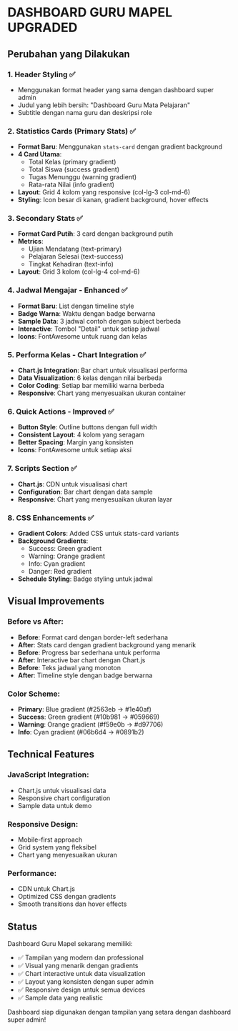 # DASHBOARD GURU MAPEL UPGRADED

## Perubahan yang Dilakukan

### 1. Header Styling ✅
- Menggunakan format header yang sama dengan dashboard super admin
- Judul yang lebih bersih: "Dashboard Guru Mata Pelajaran"
- Subtitle dengan nama guru dan deskripsi role

### 2. Statistics Cards (Primary Stats) ✅
- **Format Baru**: Menggunakan `stats-card` dengan gradient background
- **4 Card Utama**:
  - Total Kelas (primary gradient)
  - Total Siswa (success gradient) 
  - Tugas Menunggu (warning gradient)
  - Rata-rata Nilai (info gradient)
- **Layout**: Grid 4 kolom yang responsive (col-lg-3 col-md-6)
- **Styling**: Icon besar di kanan, gradient background, hover effects

### 3. Secondary Stats ✅
- **Format Card Putih**: 3 card dengan background putih
- **Metrics**:
  - Ujian Mendatang (text-primary)
  - Pelajaran Selesai (text-success)
  - Tingkat Kehadiran (text-info)
- **Layout**: Grid 3 kolom (col-lg-4 col-md-6)

### 4. Jadwal Mengajar - Enhanced ✅
- **Format Baru**: List dengan timeline style
- **Badge Warna**: Waktu dengan badge berwarna
- **Sample Data**: 3 jadwal contoh dengan subject berbeda
- **Interactive**: Tombol "Detail" untuk setiap jadwal
- **Icons**: FontAwesome untuk ruang dan kelas

### 5. Performa Kelas - Chart Integration ✅
- **Chart.js Integration**: Bar chart untuk visualisasi performa
- **Data Visualization**: 6 kelas dengan nilai berbeda
- **Color Coding**: Setiap bar memiliki warna berbeda
- **Responsive**: Chart yang menyesuaikan ukuran container

### 6. Quick Actions - Improved ✅
- **Button Style**: Outline buttons dengan full width
- **Consistent Layout**: 4 kolom yang seragam
- **Better Spacing**: Margin yang konsisten
- **Icons**: FontAwesome untuk setiap aksi

### 7. Scripts Section ✅
- **Chart.js**: CDN untuk visualisasi chart
- **Configuration**: Bar chart dengan data sample
- **Responsive**: Chart yang menyesuaikan ukuran layar

### 8. CSS Enhancements ✅
- **Gradient Colors**: Added CSS untuk stats-card variants
- **Background Gradients**: 
  - Success: Green gradient
  - Warning: Orange gradient  
  - Info: Cyan gradient
  - Danger: Red gradient
- **Schedule Styling**: Badge styling untuk jadwal

## Visual Improvements

### Before vs After:
- **Before**: Format card dengan border-left sederhana
- **After**: Stats card dengan gradient background yang menarik
- **Before**: Progress bar sederhana untuk performa
- **After**: Interactive bar chart dengan Chart.js
- **Before**: Teks jadwal yang monoton
- **After**: Timeline style dengan badge berwarna

### Color Scheme:
- **Primary**: Blue gradient (#2563eb → #1e40af)
- **Success**: Green gradient (#10b981 → #059669)
- **Warning**: Orange gradient (#f59e0b → #d97706)
- **Info**: Cyan gradient (#06b6d4 → #0891b2)

## Technical Features

### JavaScript Integration:
- Chart.js untuk visualisasi data
- Responsive chart configuration
- Sample data untuk demo

### Responsive Design:
- Mobile-first approach
- Grid system yang fleksibel
- Chart yang menyesuaikan ukuran

### Performance:
- CDN untuk Chart.js
- Optimized CSS dengan gradients
- Smooth transitions dan hover effects

## Status
Dashboard Guru Mapel sekarang memiliki:
- ✅ Tampilan yang modern dan professional
- ✅ Visual yang menarik dengan gradients
- ✅ Chart interactive untuk data visualization
- ✅ Layout yang konsisten dengan super admin
- ✅ Responsive design untuk semua devices
- ✅ Sample data yang realistic

Dashboard siap digunakan dengan tampilan yang setara dengan dashboard super admin!

